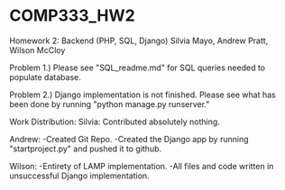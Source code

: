 # COMP333_HW2
Homework 2: Backend (PHP, SQL, Django)
Silvia Mayo, Andrew Pratt, Wilson McCloy

Problem 1.)
Please see "SQL_readme.md" for SQL queries needed to populate database.

Problem 2.)
Django implementation is not finished. Please see what has been done by running "python manage.py runserver."

Work Distribution:
Silvia:
Contributed absolutely nothing.

Andrew:
-Created Git Repo.
-Created the Django app by running "startproject.py" and pushed it to github.

Wilson:
-Entirety of LAMP implementation.
-All files and code written in unsuccessful Django implementation.
